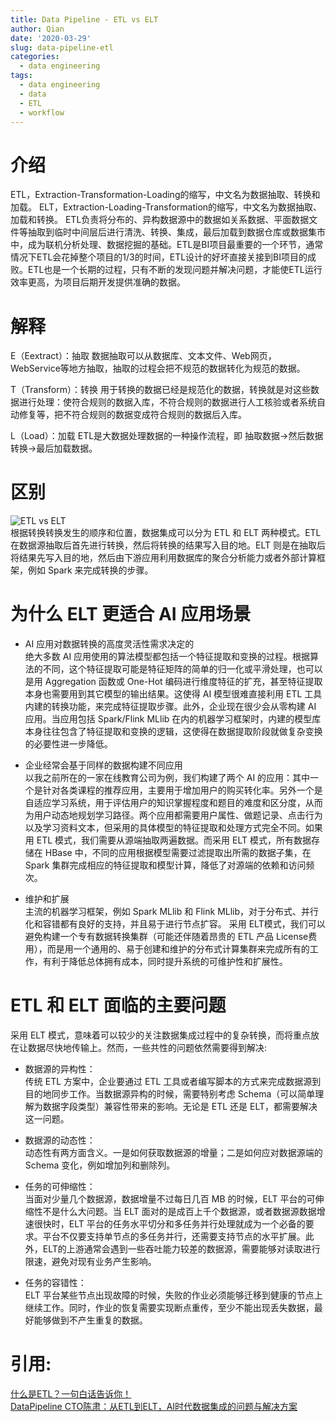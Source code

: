 ```yaml
---
title: Data Pipeline - ETL vs ELT
author: Qian
date: '2020-03-29'
slug: data-pipeline-etl
categories:
  - data engineering
tags:
  - data engineering
  - data
  - ETL
  - workflow
---
```




# 介绍
ETL，Extraction-Transformation-Loading的缩写，中文名为数据抽取、转换和加载。 ELT，Extraction-Loading-Transformation的缩写，中文名为数据抽取、加载和转换。
ETL负责将分布的、异构数据源中的数据如关系数据、平面数据文件等抽取到临时中间层后进行清洗、转换、集成，最后加载到数据仓库或数据集市中，成为联机分析处理、数据挖掘的基础。ETL是BI项目最重要的一个环节，通常情况下ETL会花掉整个项目的1/3的时间，ETL设计的好坏直接关接到BI项目的成败。ETL也是一个长期的过程，只有不断的发现问题并解决问题，才能使ETL运行效率更高，为项目后期开发提供准确的数据。

# 解释
E（Eextract）：抽取
数据抽取可以从数据库、文本文件、Web网页，WebService等地方抽取，抽取的过程会把不规范的数据转化为规范的数据。

T（Transform）：转换
用于转换的数据已经是规范化的数据，转换就是对这些数据进行处理：使符合规则的数据入库，不符合规则的数据进行人工核验或者系统自动修复等，把不符合规则的数据变成符合规则的数据后入库。

L（Load）：加载
ETL是大数据处理数据的一种操作流程，即 抽取数据->然后数据转换->最后加载数据。

# 区别

![ETL vs ELT](../../../../images/ETLvsELT.jpg)   
根据转换转换发生的顺序和位置，数据集成可以分为 ETL 和 ELT 两种模式。ETL 在数据源抽取后首先进行转换，然后将转换的结果写入目的地。ELT 则是在抽取后将结果先写入目的地，然后由下游应用利用数据库的聚合分析能力或者外部计算框架，例如 Spark 来完成转换的步骤。

# 为什么 ELT 更适合 AI 应用场景

- AI 应用对数据转换的高度灵活性需求决定的  
绝大多数 AI 应用使用的算法模型都包括一个特征提取和变换的过程。根据算法的不同，这个特征提取可能是特征矩阵的简单的归一化或平滑处理，也可以是用 Aggregation 函数或 One-Hot 编码进行维度特征的扩充，甚至特征提取本身也需要用到其它模型的输出结果。这使得 AI 模型很难直接利用 ETL 工具内建的转换功能，来完成特征提取步骤。此外，企业现在很少会从零构建 AI 应用。当应用包括 Spark/Flink MLlib 在内的机器学习框架时，内建的模型库本身往往包含了特征提取和变换的逻辑，这使得在数据提取阶段就做复杂变换的必要性进一步降低。

- 企业经常会基于同样的数据构建不同应用  
以我之前所在的一家在线教育公司为例，我们构建了两个 AI 的应用：其中一个是针对各类课程的推荐应用，主要用于增加用户的购买转化率。另外一个是自适应学习系统，用于评估用户的知识掌握程度和题目的难度和区分度，从而为用户动态地规划学习路径。两个应用都需要用户属性、做题记录、点击行为以及学习资料文本，但采用的具体模型的特征提取和处理方式完全不同。如果用 ETL 模式，我们需要从源端抽取两遍数据。而采用 ELT 模式，所有数据存储在 HBase 中，不同的应用根据模型需要过滤提取出所需的数据子集，在 Spark 集群完成相应的特征提取和模型计算，降低了对源端的依赖和访问频次。

- 维护和扩展  
主流的机器学习框架，例如 Spark MLlib 和 Flink MLlib，对于分布式、并行化和容错都有良好的支持，并且易于进行节点扩容。 采用 ELT模式，我们可以避免构建一个专有数据转换集群（可能还伴随着昂贵的 ETL 产品 License费用），而是用一个通用的、易于创建和维护的分布式计算集群来完成所有的工作，有利于降低总体拥有成本，同时提升系统的可维护性和扩展性。

# ETL 和 ELT 面临的主要问题
采用 ELT 模式，意味着可以较少的关注数据集成过程中的复杂转换，而将重点放在让数据尽快地传输上。然而，一些共性的问题依然需要得到解决:

- 数据源的异构性：  
传统 ETL 方案中，企业要通过 ETL 工具或者编写脚本的方式来完成数据源到目的地同步工作。当数据源异构的时候，需要特别考虑 Schema（可以简单理解为数据字段类型）兼容性带来的影响。无论是 ETL 还是 ELT，都需要解决这一问题。

- 数据源的动态性：   
动态性有两方面含义。一是如何获取数据源的增量；二是如何应对数据源端的 Schema 变化，例如增加列和删除列。

- 任务的可伸缩性：   
当面对少量几个数据源，数据增量不过每日几百 MB 的时候，ELT 平台的可伸缩性不是什么大问题。当 ELT 面对的是成百上千个数据源，或者数据源数据增速很快时，ELT 平台的任务水平切分和多任务并行处理就成为一个必备的要求。平台不仅要支持单节点的多任务并行，还需要支持节点的水平扩展。此外，ELT的上游通常会遇到一些吞吐能力较差的数据源，需要能够对读取进行限速，避免对现有业务产生影响。

- 任务的容错性：  
ELT 平台某些节点出现故障的时候，失败的作业必须能够迁移到健康的节点上继续工作。同时，作业的恢复需要实现断点重传，至少不能出现丢失数据，最好能够做到不产生重复的数据。

# 引用:
[什么是ETL？一句白话告诉你！](https://zhuanlan.zhihu.com/p/108187356)  
[DataPipeline CTO陈肃：从ETL到ELT，AI时代数据集成的问题与解决方案](https://zhuanlan.zhihu.com/p/40959610)